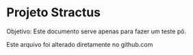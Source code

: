 # Projeto Stractus

Objetivo: Este documento serve apenas para fazer um teste pô.

Este arquivo foi alterado diretamente no github.com
